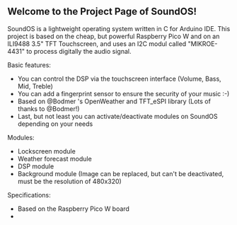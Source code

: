 Welcome to the Project Page of SoundOS!
---------------------------------------
SoundOS is a lightweight operating system written in C for Arduino IDE.
This project is based on the cheap, but powerful Raspberry Pico W and on an ILI9488 3.5" TFT Touchscreen,
and uses an I2C modul called "MIKROE-4431" to process digitally the audio signal.

Basic features:
 - You can control the DSP via the touchscreen interface (Volume, Bass, Mid, Treble)
 - You can add a fingerprint sensor to ensure the security of your music :-)
 - Based on @Bodmer 's OpenWeather and TFT_eSPI library (Lots of thanks to @Bodmer!)
 - Last, but not least you can activate/deactivate modules on SoundOS depending on your needs
 
Modules:
 - Lockscreen module
 - Weather forecast module
 - DSP module
 - Background module (Image can be replaced, but can't be deactivated, must be the resolution of 480x320)
 
Specifications:
 - Based on the Raspberry Pico W board
 - 